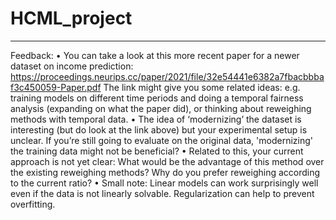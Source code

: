 # HCML_project
-------------------------------------------------------------------------------------------------------------------
Feedback:
•	You can take a look at this more recent paper for a newer dataset on income prediction: https://proceedings.neurips.cc/paper/2021/file/32e54441e6382a7fbacbbbaf3c450059-Paper.pdf The link might give you some related ideas: e.g. training models on different time periods and doing a temporal fairness analysis (expanding on what the paper did), or thinking about reweighing methods with temporal data.
•	The idea of ‘modernizing’ the dataset is interesting (but do look at the link above) but your experimental setup is unclear. If you’re still going to evaluate on the original data, 'modernizing' the training data might not be beneficial?
•	Related to this, your current approach is not yet clear: What would be the advantage of this method over the existing reweighing methods? Why do you prefer reweighing according to the current ratio?
•	Small note: Linear models can work surprisingly well even if the data is not linearly solvable. Regularization can help to prevent overfitting.

 
